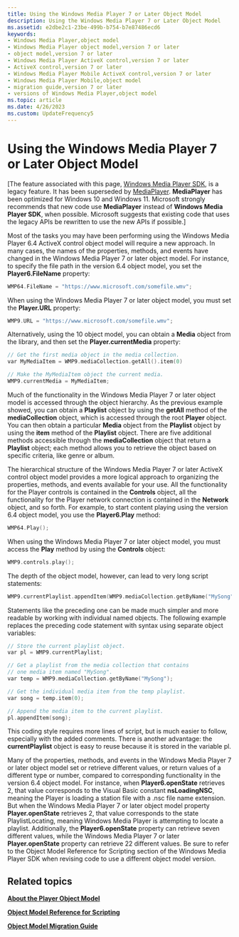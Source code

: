```yaml
---
title: Using the Windows Media Player 7 or Later Object Model
description: Using the Windows Media Player 7 or Later Object Model
ms.assetid: e2dbe2c1-23be-499b-b754-b7e87486ecd6
keywords:
- Windows Media Player,object model
- Windows Media Player object model,version 7 or later
- object model,version 7 or later
- Windows Media Player ActiveX control,version 7 or later
- ActiveX control,version 7 or later
- Windows Media Player Mobile ActiveX control,version 7 or later
- Windows Media Player Mobile,object model
- migration guide,version 7 or later
- versions of Windows Media Player,object model
ms.topic: article
ms.date: 4/26/2023
ms.custom: UpdateFrequency5
---
```


# Using the Windows Media Player 7 or Later Object Model

\[The feature associated with this page, [Windows Media Player SDK](/windows/win32/wmp/windows-media-player-sdk), is a legacy feature. It has been superseded by [MediaPlayer](/uwp/api/Windows.Media.Playback.MediaPlayer). **MediaPlayer** has been optimized for Windows 10 and Windows 11. Microsoft strongly recommends that new code use **MediaPlayer** instead of **Windows Media Player SDK**, when possible. Microsoft suggests that existing code that uses the legacy APIs be rewritten to use the new APIs if possible.\]

Most of the tasks you may have been performing using the Windows Media Player 6.4 ActiveX control object model will require a new approach. In many cases, the names of the properties, methods, and events have changed in the Windows Media Player 7 or later object model. For instance, to specify the file path in the version 6.4 object model, you set the **Player6.FileName** property:


```C++
WMP64.FileName = "https://www.microsoft.com/somefile.wmv";

```



When using the Windows Media Player 7 or later object model, you must set the **Player.URL** property:


```C++
WMP9.URL = "https://www.microsoft.com/somefile.wmv";

```



Alternatively, using the 10 object model, you can obtain a **Media** object from the library, and then set the **Player.currentMedia** property:


```C++
// Get the first media object in the media collection.
var MyMediaItem = WMP9.mediaCollection.getAll().item(0)

// Make the MyMediaItem object the current media.
WMP9.currentMedia = MyMediaItem;

```



Much of the functionality in the Windows Media Player 7 or later object model is accessed through the object hierarchy. As the previous example showed, you can obtain a **Playlist** object by using the **getAll** method of the **mediaCollection** object, which is accessed through the root **Player** object. You can then obtain a particular **Media** object from the **Playlist** object by using the **item** method of the **Playlist** object. There are five additional methods accessible through the **mediaCollection** object that return a **Playlist** object; each method allows you to retrieve the object based on specific criteria, like genre or album.

The hierarchical structure of the Windows Media Player 7 or later ActiveX control object model provides a more logical approach to organizing the properties, methods, and events available for your use. All the functionality for the Player controls is contained in the **Controls** object, all the functionality for the Player network connection is contained in the **Network** object, and so forth. For example, to start content playing using the version 6.4 object model, you use the **Player6.Play** method:


```C++
WMP64.Play();

```



When using the Windows Media Player 7 or later object model, you must access the **Play** method by using the **Controls** object:


```C++
WMP9.controls.play();

```



The depth of the object model, however, can lead to very long script statements:


```C++
WMP9.currentPlaylist.appendItem(WMP9.mediaCollection.getByName("MySong").item(0));

```



Statements like the preceding one can be made much simpler and more readable by working with individual named objects. The following example replaces the preceding code statement with syntax using separate object variables:


```C++
// Store the current playlist object.
var pl = WMP9.currentPlaylist;

// Get a playlist from the media collection that contains
// one media item named "MySong".
var temp = WMP9.mediaCollection.getByName("MySong");

// Get the individual media item from the temp playlist.
var song = temp.item(0);

// Append the media item to the current playlist.
pl.appendItem(song);

```



This coding style requires more lines of script, but is much easier to follow, especially with the added comments. There is another advantage: the **currentPlaylist** object is easy to reuse because it is stored in the variable pl.

Many of the properties, methods, and events in the Windows Media Player 7 or later object model set or retrieve different values, or return values of a different type or number, compared to corresponding functionality in the version 6.4 object model. For instance, when **Player6.openState** retrieves 2, that value corresponds to the Visual Basic constant **nsLoadingNSC**, meaning the Player is loading a station file with a .nsc file name extension. But when the Windows Media Player 7 or later object model property **Player.openState** retrieves 2, that value corresponds to the state PlaylistLocating, meaning Windows Media Player is attempting to locate a playlist. Additionally, the **Player6.openState** property can retrieve seven different values, while the Windows Media Player 7 or later **Player.openState** property can retrieve 22 different values. Be sure to refer to the Object Model Reference for Scripting section of the Windows Media Player SDK when revising code to use a different object model version.

## Related topics

<dl> <dt>

[**About the Player Object Model**](about-the-player-object-model.md)
</dt> <dt>

[**Object Model Reference for Scripting**](object-model-reference-for-scripting.md)
</dt> <dt>

[**Object Model Migration Guide**](object-model-migration-guide.md)
</dt> </dl>

 

 




